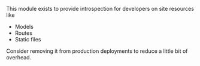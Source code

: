 This module exists to provide introspection for developers on site resources like
 * Models
 * Routes
 * Static files

Consider removing it from production deployments to reduce a little bit of overhead.